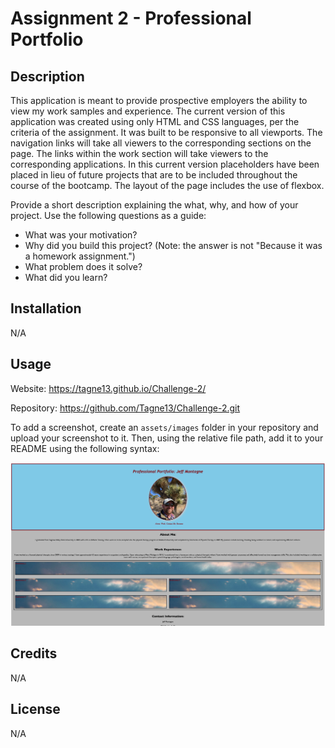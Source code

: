# Assignment 2 - Professional Portfolio

## Description

This application is meant to provide prospective employers the ability to view my work samples and experience. The current version of this application was created using only HTML and CSS languages, per the criteria of the assignment. It was built to be responsive to all viewports. The navigation links will take all viewers to the corresponding sections on the page. The links within the work section will take viewers to the corresponding applications. In this current version placeholders have been placed in lieu of future projects that are to be included throughout the course of the bootcamp. The layout of the page includes the use of flexbox.

Provide a short description explaining the what, why, and how of your project. Use the following questions as a guide:

- What was your motivation?
- Why did you build this project? (Note: the answer is not "Because it was a homework assignment.")
- What problem does it solve?
- What did you learn?

## Installation

N/A

## Usage

Website: https://tagne13.github.io/Challenge-2/

Repository: https://github.com/Tagne13/Challenge-2.git 

To add a screenshot, create an `assets/images` folder in your repository and upload your screenshot to it. Then, using the relative file path, add it to your README using the following syntax:

![Screenshot](./Develop/Images/Screenshot_2023-02-16.png)

## Credits

N/A

## License

N/A
